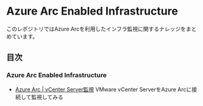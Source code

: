 # Azure Arc Enabled Infrastructure
このレポジトリではAzure Arcを利用したインフラ監視に関するナレッジをまとめています。

## 目次
### Azure Arc Enabled Infrastructure
- [Azure Arc | vCenter Server監視](vcenter)
VMware vCenter ServerをAzure Arcに接続して監視してみる
